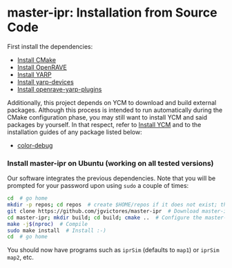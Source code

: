 # master-ipr: Installation from Source Code

First install the dependencies:
- [Install CMake](https://github.com/roboticslab-uc3m/installation-guides/blob/master/install-cmake.md)
- [Install OpenRAVE](https://github.com/roboticslab-uc3m/installation-guides/blob/master/install-openrave.md)
- [Install YARP](https://github.com/roboticslab-uc3m/installation-guides/blob/master/install-yarp.md)
- [Install yarp-devices](https://github.com/asrob-uc3m/yarp-devices/blob/develop/doc/yarp-devices-install.md)
- [Install openrave-yarp-plugins](https://github.com/roboticslab-uc3m/openrave-yarp-plugins/blob/develop/doc/openrave-yarp-plugins-install.md)

Additionally, this project depends on YCM to download and build external packages. Although this process is intended to run automatically during the CMake configuration phase, you may still want to install YCM and said packages by yourself. In that respect, refer to [Install YCM](https://github.com/roboticslab-uc3m/installation-guides/blob/master/install-ycm.md) and to the installation guides of any package listed below:

- [color-debug](https://github.com/roboticslab-uc3m/color-debug)

### Install master-ipr on Ubuntu (working on all tested versions)

Our software integrates the previous dependencies. Note that you will be prompted for your password upon using `sudo` a couple of times:

```bash
cd  # go home
mkdir -p repos; cd repos  # create $HOME/repos if it does not exist; then, enter it
git clone https://github.com/jgvictores/master-ipr  # Download master-ipr software from the repository
cd master-ipr; mkdir build; cd build; cmake ..  # Configure the master-ipr software
make -j$(nproc)  # Compile
sudo make install  # Install :-)
cd  # go home
```

You should now have programs such as `iprSim` (defaults to `map1`) or `iprSim map2`, etc.
